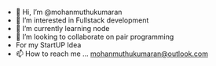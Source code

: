 - 👋 Hi, I’m @mohanmuthukumaran
- 👀 I’m interested in Fullstack development
- 🌱 I’m currently learning node
- 💞️ I’m looking to collaborate on pair programming 
- For my StartUP Idea
- 📫 How to reach me ... mohanmuthukumaran@outlook.com

<!---
mohanmuthukumaran/mohanmuthukumaran is a ✨ special ✨ repository because its `README.md` (this file) appears on your GitHub profile.
You can click the Preview link to take a look at your changes.
--->

